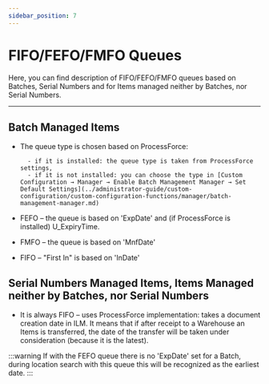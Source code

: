 ```yaml
---
sidebar_position: 7
---
```


# FIFO/FEFO/FMFO Queues

Here, you can find description of FIFO/FEFO/FMFO queues based on Batches, Serial Numbers and for Items managed neither by Batches, nor Serial Numbers.

---

## Batch Managed Items

- The queue type is chosen based on ProcessForce:

        - if it is installed: the queue type is taken from ProcessForce settings,
        - if it is not installed: you can choose the type in [Custom Configuration → Manager → Enable Batch Management Manager → Set Default Settings](../administrator-guide/custom-configuration/custom-configuration-functions/manager/batch-management-manager.md)
- FEFO – the queue is based on 'ExpDate' and (if ProcessForce is installed) U_ExpiryTime.
- FMFO – the queue is based on 'MnfDate'
- FIFO – "First In" is based on 'InDate'

## Serial Numbers Managed Items, Items Managed neither by Batches, nor Serial Numbers

- It is always FIFO – uses ProcessForce implementation: takes a document creation date in ILM. It means that if after receipt to a Warehouse an Items is transferred, the date of the transfer will be taken under consideration (because it is the latest).

:::warning
    If with the FEFO queue there is no 'ExpDate' set for a Batch, during location search with this queue this will be recognized as the earliest date.
:::
